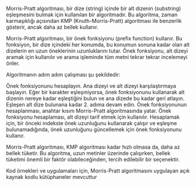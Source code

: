 Morris-Pratt algoritması, bir dize (string) içinde bir alt dizenin (substring) eşleşmesini bulmak için kullanılan bir algoritmadır. Bu algoritma, zaman karmaşıklığı açısından KMP (Knuth-Morris-Pratt) algoritması ile benzerlik gösterir, ancak daha az bellek kullanır.

Morris-Pratt algoritması, bir önek fonksiyonu (prefix function) kullanır. Bu fonksiyon, bir dize içindeki her konumda, bu konumun sonuna kadar olan alt dizelerin en uzun öneklerinin uzunluklarını tutar. Önek fonksiyonu, alt dizeyi aramak için kullanılır ve arama işleminde tüm metni tekrar tekrar incelemeyi önler.

Algoritmanın adım adım çalışması şu şekildedir:

Önek fonksiyonunu hesaplayın.
Ana dizeyi ve alt dizeyi karşılaştırmaya başlayın.
Eğer bir karakter eşleşmiyorsa, önek fonksiyonunu kullanarak alt dizenin nereye kadar eşleştiğini bulun ve ana dizede bu kadar geri atlayın.
Eşleşen alt dize bulunana kadar 2. adıma devam edin.
Önek fonksiyonunun hesaplanması, anahtar kısım Morris-Pratt algoritmasında yatar. Önek fonksiyonu hesaplaması, alt dizeyi tarif etmek için kullanılır. Hesaplamak için, bir önceki indekste önek uzunluğunu kullanarak çalışır ve eşleşme bulunamadığında, önek uzunluğunu güncellemek için önek fonksiyonunu kullanır.

Morris-Pratt algoritması, KMP algoritması kadar hızlı olmasa da, daha az bellek tüketir. Bu algoritma, uzun metinler üzerinde çalışırken, bellek tüketimi önemli bir faktör olabileceğinden, tercih edilebilir bir seçenektir.

Kod örnekleri ve uygulamaları için, Morris-Pratt algoritmasını uygulayan açık kaynak kodlu kütüphaneler mevcuttur